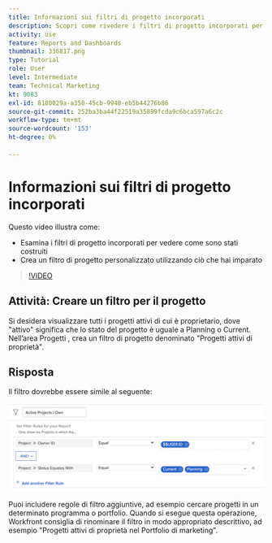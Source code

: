 ```yaml
---
title: Informazioni sui filtri di progetto incorporati
description: Scopri come rivedere i filtri di progetto incorporati per vedere come sono stati costruiti e creare un filtro di progetto personalizzato in Workfront.
activity: use
feature: Reports and Dashboards
thumbnail: 336817.png
type: Tutorial
role: User
level: Intermediate
team: Technical Marketing
kt: 9083
exl-id: 8180029a-a350-45cb-9948-eb5b44276b86
source-git-commit: 252ba3ba44f22519a35899fcda9c6bca597a6c2c
workflow-type: tm+mt
source-wordcount: '153'
ht-degree: 0%

---
```


# Informazioni sui filtri di progetto incorporati

Questo video illustra come:

* Esamina i filtri di progetto incorporati per vedere come sono stati costruiti
* Crea un filtro di progetto personalizzato utilizzando ciò che hai imparato

>[!VIDEO](https://video.tv.adobe.com/v/336817/?quality=12)


## Attività: Creare un filtro per il progetto

Si desidera visualizzare tutti i progetti attivi di cui è proprietario, dove &quot;attivo&quot; significa che lo stato del progetto è uguale a Planning o Current. Nell’area Progetti , crea un filtro di progetto denominato &quot;Progetti attivi di proprietà&quot;.

## Risposta

Il filtro dovrebbe essere simile al seguente:

![Immagine della schermata per creare un filtro di progetto](assets/opening-built-in-project-filters-1.png)

Puoi includere regole di filtro aggiuntive, ad esempio cercare progetti in un determinato programma o portfolio. Quando si esegue questa operazione, Workfront consiglia di rinominare il filtro in modo appropriato descrittivo, ad esempio &quot;Progetti attivi di proprietà nel Portfolio di marketing&quot;.
